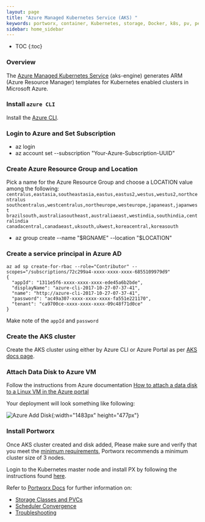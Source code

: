 ```yaml
---
layout: page
title: "Azure Managed Kubernetes Service (AKS) "
keywords: portworx, container, Kubernetes, storage, Docker, k8s, pv, persistent disk, gke, gce, aks, Azure
sidebar: home_sidebar
---
```


* TOC
{:toc}

### Overview
The [Azure Managed Kubernetes Service](https://docs.microsoft.com/en-us/azure/aks/intro-kubernetes) (aks-engine) generates ARM (Azure Resource Manager) templates for Kubernetes enabled clusters in Microsoft Azure.

### Install `azure CLI`
Install the [Azure CLI](https://docs.microsoft.com/en-us/cli/azure/install-azure-cli?view=azure-cli-latest).

### Login to Azure and Set Subscription

* az login
* az account set --subscription "Your-Azure-Subscription-UUID"

### Create Azure Resource Group and Location

Pick a name for the Azure Resource Group and choose a LOCATION value
among the following:  
`centralus,eastasia,southeastasia,eastus,eastus2,westus,westus2,northcentralus`
<br>`southcentralus,westcentralus,northeurope,westeurope,japaneast,japanwest`
<br>`brazilsouth,australiasoutheast,australiaeast,westindia,southindia,centralindia`
<br>`canadacentral,canadaeast,uksouth,ukwest,koreacentral,koreasouth`

* az group create --name "$RGNAME" --location "$LOCATION"

### Create a service principal in Azure AD

```
az ad sp create-for-rbac --role="Contributor" --scopes="/subscriptions/72c299a4-xxxx-xxxx-xxxx-6855109979d9"
{
  "appId": "1311e5f6-xxxx-xxxx-xxxx-ede45a6b2bde",
  "displayName": "azure-cli-2017-10-27-07-37-41",
  "name": "http://azure-cli-2017-10-27-07-37-41",
  "password": "ac49a307-xxxx-xxxx-xxxx-fa551e221170",
  "tenant": "ca9700ce-xxxx-xxxx-xxxx-09c48f71d0ce"
}
```
Make note of the `appId` and `password`


### Create the AKS cluster
Create the AKS cluster using either by Azure CLI or Azure Portal as per [AKS docs page](https://docs.microsoft.com/en-us/azure/aks/). 

###  Attach Data Disk to Azure VM
Follow the instructions from Azure documentation [How to attach a data disk to a Linux VM in the Azure portal
](https://azure.microsoft.com/en-us/documentation/articles/virtual-machines-linux-attach-disk-portal/)

Your deployment will look something like following:


![Azure Add Disk](/images/azure-add-disk.png "Add Disk"){:width="1483px" height="477px"}


### Install Portworx

Once AKS cluster created and disk added, Please make sure and verify that you meet the [minimum requirements](/#minimum-requirements), Portworx recommends a minimum cluster size of 3 nodes.

Login to the Kubernetes master node and install PX by following the instructions found [here](/scheduler/kubernetes/install.html).

Refer to [Portworx Docs](/) for further information on:
* [Storage Classes and PVCs](/scheduler/kubernetes/dynamic-provisioning.html)
* [Scheduler Convergence](/scheduler/kubernetes/scheduler-convergence.html)
* [Troubleshooting](/scheduler/kubernetes/support.html)
